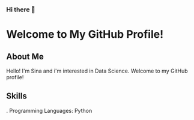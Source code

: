 ### Hi there 👋

# Welcome to My GitHub Profile!

## About Me
Hello! I'm Sina and i'm interested in Data Science. Welcome to my GitHub profile!

## Skills
. Programming Languages: Python





<!--
**SinaKeyhani/SinaKeyhani** is a ✨ _special_ ✨ repository because its `README.md` (this file) appears on your GitHub profile.

Here are some ideas to get you started:

- 🔭 I’m currently working on ...
- 🌱 I’m currently learning ...
- 👯 I’m looking to collaborate on ...
- 🤔 I’m looking for help with ...
- 💬 Ask me about ...
- 📫 How to reach me: ...
- 😄 Pronouns: ...
- ⚡ Fun fact: ...
-->
